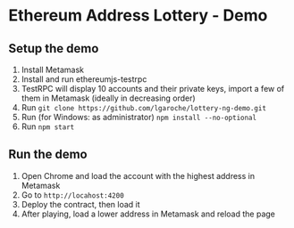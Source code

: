# Ethereum Address Lottery - Demo

## Setup the demo

1. Install Metamask
1. Install and run ethereumjs-testrpc
1. TestRPC will display 10 accounts and their private keys, import a few of them in Metamask (ideally in decreasing order)
1. Run `git clone https://github.com/lgaroche/lottery-ng-demo.git`
1. Run (for Windows: as administrator) `npm install --no-optional`
1. Run `npm start`

## Run the demo 

1. Open Chrome and load the account with the highest address in Metamask
1. Go to `http://locahost:4200`
1. Deploy the contract, then load it
1. After playing, load a lower address in Metamask and reload the page